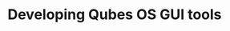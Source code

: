 ---
lang: en
layout: doc
permalink: /doc/developing-gui-applications/
redirect_to: https://qubes-doc-rst.readthedocs.io/en/latest/developer/general/developing-gui-applications.html
ref: 333
title: Developing Qubes OS GUI tools
---